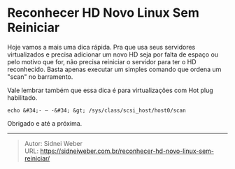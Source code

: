 # Reconhecer HD Novo Linux Sem Reiniciar

Hoje vamos a mais uma dica rápida. Pra que usa seus servidores virtualizados e precisa adicionar um novo HD seja por falta de espaço ou pelo motivo que for, não precisa reiniciar o servidor para ter o HD reconhecido. Basta apenas executar um simples comando que ordena um &#34;scan&#34; no barramento.

Vale lembrar também que essa dica é para virtualizações com Hot plug habilitado.

```shell
echo &#34;- – -&#34; &gt; /sys/class/scsi_host/host0/scan
```

Obrigado e até a próxima.


---

> Autor: Sidnei Weber  
> URL: https://sidneiweber.com.br/reconhecer-hd-novo-linux-sem-reiniciar/  

